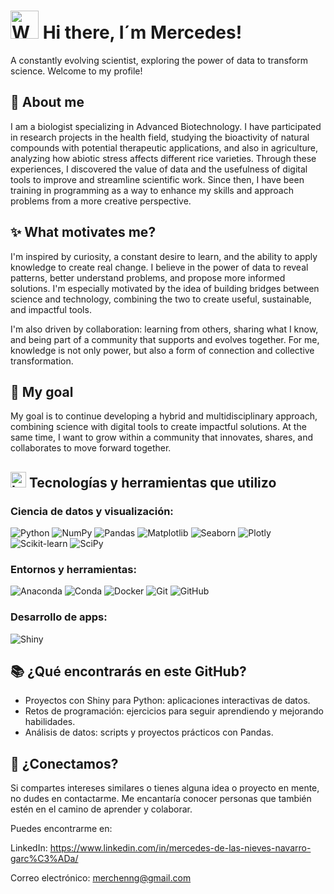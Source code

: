 
# <img src="https://raw.githubusercontent.com/Tarikul-Islam-Anik/Animated-Fluent-Emojis/master/Emojis/People%20with%20professions/Woman%20Scientist%20Light%20Skin%20Tone.png" alt="Woman Scientist Light Skin Tone" width="45" height="45" /> Hi there, I´m Mercedes!

A constantly evolving scientist, exploring the power of data to transform science. Welcome to my profile!

## 🧠 About me

I am a biologist specializing in Advanced Biotechnology. I have participated in research projects in the health field, studying the bioactivity of natural compounds with potential therapeutic applications, and also in agriculture, analyzing how abiotic stress affects different rice varieties.
Through these experiences, I discovered the value of data and the usefulness of digital tools to improve and streamline scientific work. Since then, I have been training in programming as a way to enhance my skills and approach problems from a more creative perspective.

## ✨ What motivates me?

I'm inspired by curiosity, a constant desire to learn, and the ability to apply knowledge to create real change. I believe in the power of data to reveal patterns, better understand problems, and propose more informed solutions. I'm especially motivated by the idea of ​​building bridges between science and technology, combining the two to create useful, sustainable, and impactful tools.

I'm also driven by collaboration: learning from others, sharing what I know, and being part of a community that supports and evolves together. For me, knowledge is not only power, but also a form of connection and collective transformation.

## 🎯 My goal

My goal is to continue developing a hybrid and multidisciplinary approach, combining science with digital tools to create impactful solutions. At the same time, I want to grow within a community that innovates, shares, and collaborates to move forward together.


## <img src="https://raw.githubusercontent.com/Tarikul-Islam-Anik/Animated-Fluent-Emojis/master/Emojis/Objects/Laptop.png" alt="Laptop" width="25" height="25" /> Tecnologías y herramientas que utilizo

### Ciencia de datos y visualización:

![Python](https://img.shields.io/badge/Python-3776AB?style=for-the-badge&logo=python&logoColor=white)
![NumPy](https://img.shields.io/badge/NumPy-013243?style=for-the-badge&logo=numpy&logoColor=white)
![Pandas](https://img.shields.io/badge/Pandas-150458?style=for-the-badge&logo=pandas&logoColor=white)
![Matplotlib](https://img.shields.io/badge/Matplotlib-11557C?style=for-the-badge&logo=matplotlib&logoColor=white)
![Seaborn](https://img.shields.io/badge/Seaborn-0D76A8?style=for-the-badge&logo=python&logoColor=white)
![Plotly](https://img.shields.io/badge/Plotly-3F4F75?style=for-the-badge&logo=plotly&logoColor=white)
![Scikit-learn](https://img.shields.io/badge/Scikit--Learn-F7931E?style=for-the-badge&logo=scikitlearn&logoColor=white)
![SciPy](https://img.shields.io/badge/SciPy-8CAAE6?style=for-the-badge&logo=scipy&logoColor=white)

### Entornos y herramientas:

![Anaconda](https://img.shields.io/badge/Anaconda-44A833?style=for-the-badge&logo=anaconda&logoColor=white)
![Conda](https://img.shields.io/badge/Conda-3B9F9F?style=for-the-badge&logo=anaconda&logoColor=white)
![Docker](https://img.shields.io/badge/Docker-2496ED?style=for-the-badge&logo=docker&logoColor=white)
![Git](https://img.shields.io/badge/Git-F05032?style=for-the-badge&logo=git&logoColor=white)
![GitHub](https://img.shields.io/badge/GitHub-181717?style=for-the-badge&logo=github&logoColor=white)

### Desarrollo de apps:

![Shiny](https://img.shields.io/badge/Shiny%20for%20Python-1D2C4C?style=for-the-badge&logo=python&logoColor=white)

## 📚 ¿Qué encontrarás en este GitHub?

- Proyectos con Shiny para Python: aplicaciones interactivas de datos.
- Retos de programación: ejercicios para seguir aprendiendo y mejorando habilidades.
- Análisis de datos: scripts y proyectos prácticos con Pandas.

## 💬 ¿Conectamos?

Si compartes intereses similares o tienes alguna idea o proyecto en mente, no dudes en contactarme. Me encantaría conocer personas que también estén en el camino de aprender y colaborar.

Puedes encontrarme en:

LinkedIn: https://www.linkedin.com/in/mercedes-de-las-nieves-navarro-garc%C3%ADa/ 

Correo electrónico: merchenng@gmail.com
